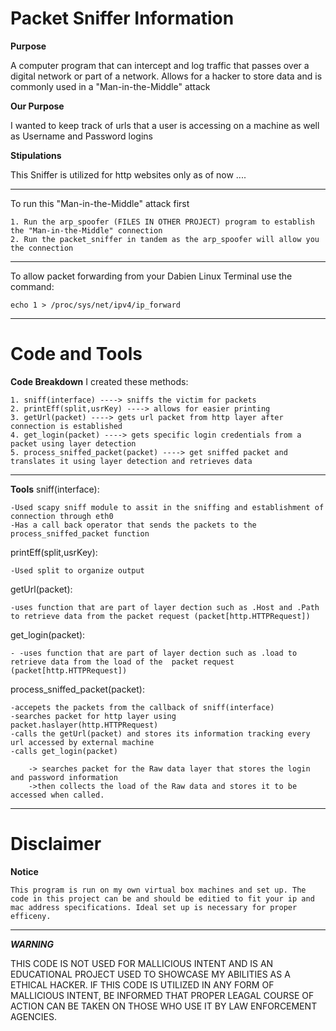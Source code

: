# Packet Sniffer Information

**Purpose**

A computer program that can intercept and log traffic that passes over a digital network or part of a network.
Allows for a hacker to store data and is commonly used in a "Man-in-the-Middle" attack

**Our Purpose**

I wanted to keep track of urls that a user is accessing on a machine as well as Username and Password logins

**Stipulations**

This Sniffer is utilized for http websites only as of now ....

---
To run this "Man-in-the-Middle"  attack first

    1. Run the arp_spoofer (FILES IN OTHER PROJECT) program to establish the "Man-in-the-Middle" connection
    2. Run the packet_sniffer in tandem as the arp_spoofer will allow you the connection
---
To allow packet forwarding from your Dabien Linux Terminal use the command:

    echo 1 > /proc/sys/net/ipv4/ip_forward
---
# Code and Tools
**Code Breakdown**
 I created these methods:
 
    1. sniff(interface) ----> sniffs the victim for packets
    2. printEff(split,usrKey) ----> allows for easier printing
    3. getUrl(packet) ----> gets url packet from http layer after connection is established
    4. get_login(packet) ----> gets specific login credentials from a packet using layer detection
    5. process_sniffed_packet(packet) ----> get sniffed packet and translates it using layer detection and retrieves data
---
**Tools**
sniff(interface):

    -Used scapy sniff module to assit in the sniffing and establishment of connection through eth0
    -Has a call back operator that sends the packets to the process_sniffed_packet function

printEff(split,usrKey):

    -Used split to organize output

getUrl(packet):

    -uses function that are part of layer dection such as .Host and .Path to retrieve data from the packet request (packet[http.HTTPRequest])

get_login(packet):

    - -uses function that are part of layer dection such as .load to retrieve data from the load of the  packet request (packet[http.HTTPRequest])

process_sniffed_packet(packet):

    -accepets the packets from the callback of sniff(interface)
    -searches packet for http layer using packet.haslayer(http.HTTPRequest)
    -calls the getUrl(packet) and stores its information tracking every url accessed by external machine
    -calls get_login(packet)
    
        -> searches packet for the Raw data layer that stores the login and password information
        ->then collects the load of the Raw data and stores it to be accessed when called.
---
# Disclaimer
**Notice**

    This program is run on my own virtual box machines and set up. The code in this project can be and should be editied to fit your ip and mac address specifications. Ideal set up is necessary for proper efficeny.
---
***WARNING***

THIS CODE IS NOT USED FOR MALLICIOUS INTENT AND IS AN EDUCATIONAL PROJECT USED TO SHOWCASE MY ABILITIES AS A ETHICAL HACKER.
IF THIS CODE IS UTILIZED IN ANY FORM OF MALLICIOUS INTENT, BE INFORMED THAT PROPER LEAGAL COURSE OF ACTION CAN BE TAKEN ON THOSE WHO
USE IT BY LAW ENFORCEMENT AGENCIES.
